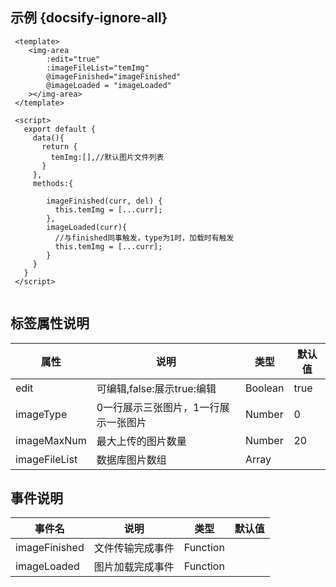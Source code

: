 ## 示例 {docsify-ignore-all}
 
```
 <template>
    <img-area
        :edit="true"
        :imageFileList="temImg"
        @imageFinished="imageFinished"
        @imageLoaded = "imageLoaded"
    ></img-area>
 </template>

 <script>
   export default {
     data(){
       return {
         temImg:[],//默认图片文件列表
       }
     },
     methods:{
       
        imageFinished(curr, del) {
          this.temImg = [...curr];
        },
        imageLoaded(curr){
          //与finished同事触发，type为1时，加载时有触发
          this.temImg = [...curr];
        }
     }
   }
 </script>
     
```


 
## 标签属性说明

| 属性 | 说明 | 类型 | 默认值 |
| --- | --- | --- | --- |
| edit | 可编辑,false:展示true:编辑 | Boolean | true   |
| imageType | 0一行展示三张图片，1一行展示一张图片 | Number |  0  |
| imageMaxNum | 最大上传的图片数量 | Number | 20 |   
| imageFileList | 数据库图片数组 | Array |  |

## 事件说明

| 事件名 | 说明 | 类型 | 默认值 |
| --- | --- | --- | --- |
| imageFinished | 文件传输完成事件 | Function |    |
| imageLoaded | 图片加载完成事件 | Function |    |
 


 

